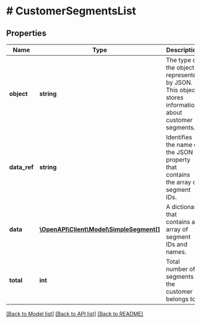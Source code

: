 # # CustomerSegmentsList

## Properties

Name | Type | Description | Notes
------------ | ------------- | ------------- | -------------
**object** | **string** | The type of the object represented by JSON. This object stores information about customer segments. | [optional] [default to 'list']
**data_ref** | **string** | Identifies the name of the JSON property that contains the array of segment IDs. | [optional] [default to 'data']
**data** | [**\OpenAPI\Client\Model\SimpleSegment[]**](SimpleSegment.md) | A dictionary that contains an array of segment IDs and names. | [optional]
**total** | **int** | Total number of segments the customer belongs to. | [optional]

[[Back to Model list]](../../README.md#models) [[Back to API list]](../../README.md#endpoints) [[Back to README]](../../README.md)
